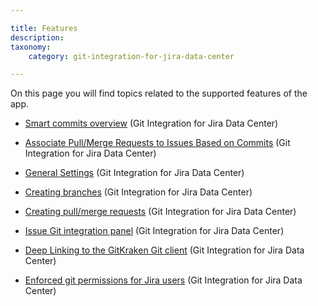 ```yaml
---

title: Features
description:
taxonomy:
    category: git-integration-for-jira-data-center

---
```

On this page you will find topics related to the supported features of the app.

*   [Smart commits overview](/git-integration-for-jira-self-managed/smart-commits-overview-gij-self-managed) (Git Integration for Jira Data Center)

*   [Associate Pull/Merge Requests to Issues Based on Commits](/git-integration-for-jira-self-managed/associate-pull-merge-requests-to-issues-based-on-commits-gij-self-managed) (Git Integration for Jira Data Center)

*   [General Settings](/git-integration-for-jira-self-managed/general-settings-gij-self-managed) (Git Integration for Jira Data Center)

*   [Creating branches](/git-integration-for-jira-self-managed/creating-branches-gij-self-managed) (Git Integration for Jira Data Center)

*   [Creating pull/merge requests](/git-integration-for-jira-self-managed/create-pull-merge-requests-gij-self-managed) (Git Integration for Jira Data Center)

*   [Issue Git integration panel](/git-integration-for-jira-self-managed/issue-git-integration-panel-gij-self-managed) (Git Integration for Jira Data Center)

*   [Deep Linking to the GitKraken Git client](/git-integration-for-jira-self-managed/deep-linking-to-the-gitkraken-git-client-gij-self-managed) (Git Integration for Jira Data Center)

*   [Enforced git permissions for Jira users](/git-integration-for-jira-self-managed/enforced-git-permissions-for-jira-users-gij-self-managed) (Git Integration for Jira Data Center)